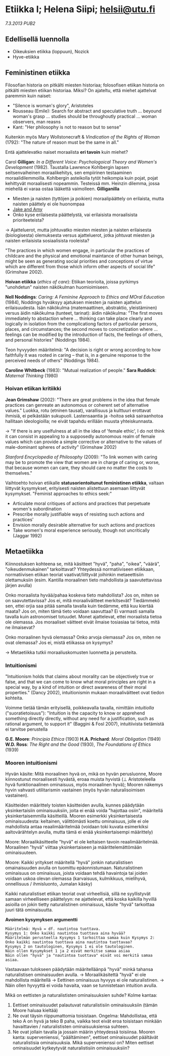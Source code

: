 # Etiikka I; Helena Siipi; helsii@utu.fi #
*7.3.2013 PUB2*

## Edellisellä luennolla ##

* Oikeuksien etiikka (loppuun), Nozick
* Hyve-etiikka

## Feministinen etiikka ##

Filosofian historia on pitkälti miesten historiaa; folosofisen etiikan historia on pitkälti miesten etiikan historiaa. Miksi? On ajateltu, että miehet ajattelvat paremmin kuin naiset:

* "Silence is woman's glory", Aristoteles
* Rousseau (Emile): Search for abstract and speculative truth &hellip; beyound woman's grasp &hellip; studies should be throughoutly practical &hellip; woman observers, man reasns
* Kant: "Her philosophy is not to reason but to sense"

Kuitenkin myös Mary Wollstonecraft &amp; _Vindication of the Rights of Woman_ (1792): "The nature of reason must be the same in all."

Entä ajattelevatko naiset moraalista **eri tavoin** kuin miehet?

Carol **Gilligan**: _In a Different Voice: Psychologoical Theory and Women's Development_ (1982). Taustalla Lawrence Kohlbergin lapsen seitsenvaiheinen moraalikehitys, sen empiirinen testaaminen moraalidilemmoilla. Kohlbergin asteikolla tytöt heikompia kuin pojat, pojat kehittyvät moraalisesti nopeammin. Testeissä mm. Heinzin dilemma, jossa miehellä ei varaa ostaa lääkettä vaimolleen. **Gilliganilla**

* Miesten ja naisten (tyttöjen ja poikien) moraalipäättely on erilaista, mutta naisten päättely ei ole huonompaa
* [Jake and Amy](http://on.aol.com/video/carol-gilligan---jake-and-amy-517519232)
* Onko kyse erilaisesta päättelystä, vai erilaisista moraalisista prioriteeteista?

&rarr; Ajatteluerot, mutta johtuvatko miesten miesten ja naisten erilaisesta (biologisesta) olemuksesta versus ajatteluerot, jotka johtuvat miesten ja naisten erilaisista sosiaalisista rooleista?

"The practices in which women engage, in particular the practices of childcare and the physical and emotional maintance of other human beings, might be seen as generating social priorities and conceptions of virtue which are different from those which inform other aspects of social life" (Grimshaw 2002).

**Hoivan etiikka** (_ethics of care_): Etiikan teorioita, joissa pyrkimys "unohdetun" naisten näkökulman huomioimiseen.

**Nell Noddings**: _Caring: A Feminine Approach to Ethics and MOral Education_ (1984), Noddings hyväksyy ajatuksen miesten ja naisten ajattelun erilaisuudesta. Isän näkökulma (matemaattinen, abstraktio, yleistäminen) versus äidin näkökulma (tunteet, tarinat): äidin näkökulma: "The first moves immediately to abstaction where &hellip;  thinking can take place clearly and logically in isolation from the complicationg factors of particular persons, places, and circumstances; the second moves to concretization where &hellip; feelings can be modified by the introduction of facts, the feelings of others, and personal histories" (Noddings 1984).

Teon hyvyyden määritelmä: "A decision is right or wrong according to how faithfully it was rooted in caring – that is, in a genuine response to the perceived needs of others" (Noddings 1984).

**Caroline Whitbeck** (1983): "Mutual realization of people."
**Sara Ruddick**: _Maternal Thinking_ (1980)

### Hoivan etiikan kritiikki ###

**Jean Grimshaw** (2002): "There are great problems in the idea that female practices can genreate an autonomous or coherent set of alternative values." Luokka, rotu (etninen tausat), varallisuus ja kulttuuri erottavat ihmisiä, ei pelkästään sukupuoli. Lastensaantia ja -hoitoa sekä sairaanhotoa hallitaan ideologioilla; ne eivät tapahdu erillään muusta yhteiskunnasta.

&rarr; "If there is any uselfulness at all in the idea of 'female ethic', I do not think it can consist in appealing to a supposedly autonomous realm of female values which can provide a simple corrective or alternative to the values of male-dominant spheres of activity" (Grimshaw 2002)

_Stanford Encyclopedia of Philosophy_ (2009): "To link women with caring may be to promote the view that women are in charge of caring or, worse, that because women can care, they should care no matter the costs to themselves."

Vaihtoehto hoivan etiikalle **statusorientoitunut feministinen etiikka**, valtaan liittyvät kysymykset, erityisesti naisten alistettuun asemaan liittyvät kysymykset. "Feminist approaches to ethics seek:"

* Articulate moral critiques of actions and practices that perpetuate women's subordination
* Prescribe morally justifiable ways of resisting such actions and practices'
* Envision morally desirable alternative for such actions and practices
* Take women's moral experience seriously, though not uncritically (Jaggar 1992)

## Metaetiikka ##

Kiinnostuksen kohteena se, mitä käsitteet "hyvä", "paha", "oikea", "väärä", "oikeudenmukainen" tarkoittavat? Yhteydessä normatiiviseen etiikkaan, normatiivisen etiikan teoriat vaativat/liittyvät joihinkin metaeettisiin olettamuksiin (esim. Kantilla moraalinen tieto mahdollista ja saavutettavissa järjen avulla)

Onko moraalista hyvää/pahaa koskeva tieto mahdollista? Jos on, miten se on saavutettavissa? Jos ei, mitä moraaliväitteet merkitsevät? Tiedämmekö sen, ettei orjia saa pitää samalla tavalla kuin tiedämme, että kuu kiertää maata? Jos on, miten tämä tieto voidaan saavuttaa? Ei varmasti samalla tavalla kuin astronomiset totuudet. Monet ajattelevat, ettei moraalista tietoa ole olemassa. Jos moraaliset väitteet eivät ilmaise tosiasiaa tai tietoa, mitä ne ilmaisevat?

Onko moraalinen hyvä olemassa? Onko arvoja olemassa? Jos on, miten ne ovat olemassa? Jos ei, mistä etiikassa on kysymys?

&rarr; Metaetiikka tutkii moraaliuskomusten luonnetta ja perusteita.

### Intuitionismi ###

"Intuitionism holds that claims about morality can be objectively true or false, and that we can come to know what moral principles are right in a special way, by a kind of intuition or direct awareness of their moral properties." (Dancy 2002), intuitionismin mukaan moraaliväitteet ovat tiedon kohteita. 

Voimme tietää tämän erityisellä, poikkeavalla tavalla, nimittäin _intuitiolla_ ("suoratietoisuus"): "Intuition is the capacity to know or apprehend something directly directly, without any need for a justification, such as rational argument, to support it" (Baggini & Fosl 2007), intuitiivista tietämistä ei tarvitse perustella

**G.E. Moore**: _Principia Ethica_ (1903)
**H.A. Prichard**: _Moral Obligation_ (1949)
**W.D. Ross**: _The Right and the Good_ (1930), _The Foundations of Ethics_ (1939)

### Mooren intuitionismi ###

Hyvän käsite: Mitä moraalinen hyvä on, mikä on hyvän perusluonne, Moore kiinnostunut moraalisesti hyvästä, eroaa muista hyvistä (&perp; Aristoteleella hyvä funktionaalinen ominaisuus, myös moraalinen hyvä); Mooren näkemys hyvin vahvasti utilitarismin vastainen (myös hyvän naturalisoimisen vastainen).

Käsitteiden määrittely toisten käsitteiden avulla, kunnes päädytään yksinkertaisiin ominaisuuksiin, joita ei enää voida "hajottaa osiin", määritellä yksinkertaisemmilla käsitteillä. Mooren esimerkki yksinkertaisesta ominaisuudesta: keltainen, välittömästi koettu ominaisuus, jolle ei ole mahdollista antaa reaalimääritelmää (voidaan toki kuvata esimerkiksi aaltovärähtelyn avulla, mutta tämä ei enää yksinkertaisempi määrittely)

Moore: Moraalikäsitteelle "hyvä" ei ole keltaisen tavoin reaalimääritelmää. Moraalinen "hyvä" viittaa yksinkertaiseen ja määrittelemättömään ominaisuuteen. 

Moore: Kaikki yritykset määritellä "hyvä" jonkin naturalistisen omainaisuuden avulla on tuomittu epäonnistumaan. Naturalistinen ominaisuus on ominaisuus, joista voidaan tehdä havaintoja tai joiden voidaan uskoa olevan olemassa (karvaisuus, kulmikkuus, mielihyvä, onnellisuus / ihmisluonto, Jumalan käsky)

Kaikki naturalistiset etiikan teoriat ovat virheellisiä, sillä ne syyllistyvät samaan virheelliseen päättelyyn: ne ajattelevat, että koska kaikilla hyvillä asioilla on jokin tietty naturalistinen ominaisuus, käsite "hyvä" tarkoittaa juuri tätä ominaisuutta.

**Avoimen kysymyksen argumentti**

    Määritelmä: Hyvä = df. nautintoa tuottava.
    Kysymys 1: Onko kaikki nautintoa tuottava aina hyvää?
    Määritelmän perusteella Kysymys 1 tarkoittaa samaa kuin Kysymys 2:
    Onko kaikki nautintoa tuottava aina nautintoa tuottavaa?
    Kysymys 2 on tautologinen, Kysymys 1 ei ole tautologinen.
    Näin ollen Kysymykset 1 ja 2 eivät merkitse samaa asiaa
    Näin ollen "hyvä" ja "nautintoa tuottava" eivät voi merkitä samaa asiaa.

Vastaavaan tulokseen päädytään määritelläänpä "hyvä" minkä tahansa naturalistisen ominaisuuden avulla. &rarr; Moraalikäsitettä "hyvä" ei ole mahdollista määritellä &rarr; Eettinen ominaisuus hyvyys ei ole naturalistinen. &rarr; Näin ollen hyvyyttä ei voida havaita, vaan se tunnistetaan intuition avulla.

Mikä on eettisten ja naturalististen ominaisuuksien suhde? Kolme kantaa:

1. Eettiset ominaisuudet palautuvat naturalistisiin ominaisuuksiin (tämän Moore haluaa kieltää)
2. Ne ovat täysin riippumattomia toisistaan. Ongelma: Mahdollistaa, että teko A on hyvä ja teko B paha, vaikka teot eivät eroa toisistaan minkään havaittavien / naturalististen ominaisuuksiensa suhteen.
3. Ne ovat jollain tavalla ja jossain määrin yhteydessä toisiinsa. Mooren kanta: supervenienssi, "päältäminen", eettiset ominaisuudet päältävät naturalistisia ominaisuuksia. Mikä supervenienssi on? Miten eettiset ominaisuudet kytkeytyvät naturalistisiin ominaisuuksiin?
